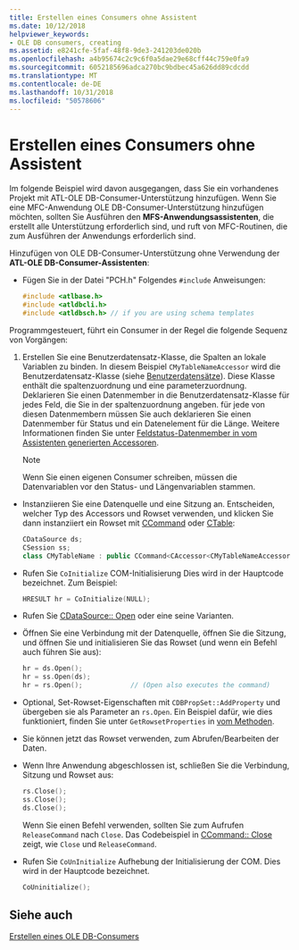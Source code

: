 ```yaml
---
title: Erstellen eines Consumers ohne Assistent
ms.date: 10/12/2018
helpviewer_keywords:
- OLE DB consumers, creating
ms.assetid: e8241cfe-5faf-48f8-9de3-241203de020b
ms.openlocfilehash: a4b95674c2c9c6f0a5dae29e68cff44c759e0fa9
ms.sourcegitcommit: 6052185696adca270bc9bdbec45a626dd89cdcdd
ms.translationtype: MT
ms.contentlocale: de-DE
ms.lasthandoff: 10/31/2018
ms.locfileid: "50578606"
---
```

# <a name="creating-a-consumer-without-using-a-wizard"></a>Erstellen eines Consumers ohne Assistent

Im folgende Beispiel wird davon ausgegangen, dass Sie ein vorhandenes Projekt mit ATL-OLE DB-Consumer-Unterstützung hinzufügen. Wenn Sie eine MFC-Anwendung OLE DB-Consumer-Unterstützung hinzufügen möchten, sollten Sie Ausführen den **MFS-Anwendungsassistenten**, die erstellt alle Unterstützung erforderlich sind, und ruft von MFC-Routinen, die zum Ausführen der Anwendungs erforderlich sind.

Hinzufügen von OLE DB-Consumer-Unterstützung ohne Verwendung der **ATL-OLE DB-Consumer-Assistenten**:

- Fügen Sie in der Datei "PCH.h" Folgendes `#include` Anweisungen:

    ```cpp
    #include <atlbase.h>
    #include <atldbcli.h>
    #include <atldbsch.h> // if you are using schema templates
    ```

Programmgesteuert, führt ein Consumer in der Regel die folgende Sequenz von Vorgängen:

1. Erstellen Sie eine Benutzerdatensatz-Klasse, die Spalten an lokale Variablen zu binden. In diesem Beispiel `CMyTableNameAccessor` wird die Benutzerdatensatz-Klasse (siehe [Benutzerdatensätze](../../data/oledb/user-records.md)). Diese Klasse enthält die spaltenzuordnung und eine parameterzuordnung. Deklarieren Sie einen Datenmember in die Benutzerdatensatz-Klasse für jedes Feld, die Sie in der spaltenzuordnung angeben. für jede von diesen Datenmembern müssen Sie auch deklarieren Sie einen Datenmember für Status und ein Datenelement für die Länge. Weitere Informationen finden Sie unter [Feldstatus-Datenmember in vom Assistenten generierten Accessoren](../../data/oledb/field-status-data-members-in-wizard-generated-accessors.md).

    > [!NOTE]
    > Wenn Sie einen eigenen Consumer schreiben, müssen die Datenvariablen vor den Status- und Längenvariablen stammen.

- Instanziieren Sie eine Datenquelle und eine Sitzung an. Entscheiden, welcher Typ des Accessors und Rowset verwenden, und klicken Sie dann instanziiert ein Rowset mit [CCommand](../../data/oledb/ccommand-class.md) oder [CTable](../../data/oledb/ctable-class.md):

    ```cpp
    CDataSource ds;
    CSession ss;
    class CMyTableName : public CCommand<CAccessor<CMyTableNameAccessor>>
    ```

- Rufen Sie `CoInitialize` COM-Initialisierung Dies wird in der Hauptcode bezeichnet. Zum Beispiel:

    ```cpp
    HRESULT hr = CoInitialize(NULL);
    ```

- Rufen Sie [CDataSource:: Open](../../data/oledb/cdatasource-open.md) oder eine seine Varianten.

- Öffnen Sie eine Verbindung mit der Datenquelle, öffnen Sie die Sitzung, und öffnen Sie und initialisieren Sie das Rowset (und wenn ein Befehl auch führen Sie aus):

    ```cpp
    hr = ds.Open();
    hr = ss.Open(ds);
    hr = rs.Open();            // (Open also executes the command)
    ```

- Optional, Set-Rowset-Eigenschaften mit `CDBPropSet::AddProperty` und übergeben sie als Parameter an `rs.Open`. Ein Beispiel dafür, wie dies funktioniert, finden Sie unter `GetRowsetProperties` in [vom Methoden](../../data/oledb/consumer-wizard-generated-methods.md).

- Sie können jetzt das Rowset verwenden, zum Abrufen/Bearbeiten der Daten.

- Wenn Ihre Anwendung abgeschlossen ist, schließen Sie die Verbindung, Sitzung und Rowset aus:

    ```cpp
    rs.Close();
    ss.Close();
    ds.Close();
    ```

   Wenn Sie einen Befehl verwenden, sollten Sie zum Aufrufen `ReleaseCommand` nach `Close`. Das Codebeispiel in [CCommand:: Close](../../data/oledb/ccommand-close.md) zeigt, wie `Close` und `ReleaseCommand`.

- Rufen Sie `CoUnInitialize` Aufhebung der Initialisierung der COM. Dies wird in der Hauptcode bezeichnet.

    ```cpp
    CoUninitialize();
    ```

## <a name="see-also"></a>Siehe auch

[Erstellen eines OLE DB-Consumers](../../data/oledb/creating-an-ole-db-consumer.md)